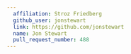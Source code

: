 ```yaml
---
  affiliation: Stroz Friedberg
  github_user: jonstewart
  link: https://github.com/jonstewart
  name: Jon Stewart
  pull_request_number: 488
---
```

